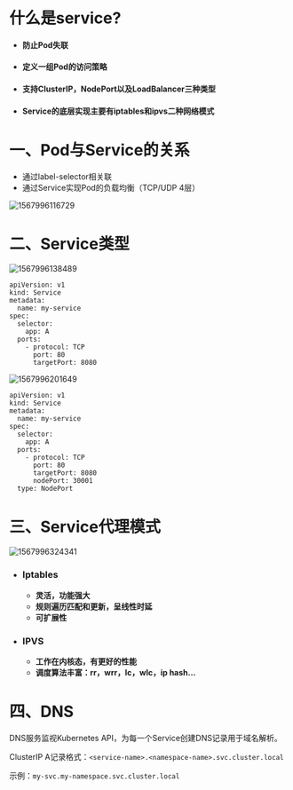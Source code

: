 # 什么是service?

- #### 防止Pod失联

- #### 定义一组Pod的访问策略

- #### 支持ClusterIP，NodePort以及LoadBalancer三种类型

- #### Service的底层实现主要有iptables和ipvs二种网络模式





# 一、Pod与Service的关系



- 通过label-selector相关联
- 通过Service实现Pod的负载均衡（TCP/UDP 4层）

![1567996116729](D:\教程\lzl_K8S群购买\笔记\assets\1567996116729.png)



# 二、Service类型

![1567996138489](D:\教程\lzl_K8S群购买\笔记\assets\1567996138489.png)

```
apiVersion: v1
kind: Service
metadata:
  name: my-service
spec:
  selector:
    app: A
  ports:
    - protocol: TCP
      port: 80
      targetPort: 8080
```

![1567996201649](D:\教程\lzl_K8S群购买\笔记\assets\1567996201649.png)





```
apiVersion: v1
kind: Service
metadata:
  name: my-service
spec:
  selector:
    app: A
  ports:
    - protocol: TCP
      port: 80
      targetPort: 8080
      nodePort: 30001
  type: NodePort
```











# 三、Service代理模式



![1567996324341](D:\教程\lzl_K8S群购买\笔记\assets\1567996324341.png)

- ### **Iptables**

    - **灵活，功能强大**
    - **规则遍历匹配和更新，呈线性时延**
    - **可扩展性**

- ### **IPVS**
    
    - **工作在内核态，有更好的性能**
    - **调度算法丰富：rr，wrr，lc，wlc，ip hash...**





# 四、DNS

DNS服务监视Kubernetes API，为每一个Service创建DNS记录用于域名解析。

ClusterIP A记录格式：`<service-name>.<namespace-name>.svc.cluster.local  `

示例：`my-svc.my-namespace.svc.cluster.local`

